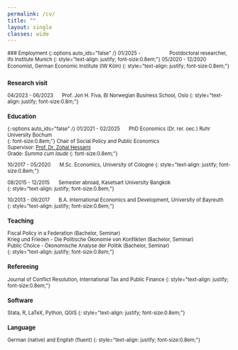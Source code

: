 ```yaml
---
permalink: /cv/
title: ""
layout: single
classes: wide
---
```

<div style="font-size: 0.8em;">
### Employment
{::options auto_ids="false" /}
01/2025 - &ensp;&ensp;&ensp;&ensp;&ensp;&ensp;&ensp;&ensp;&ensp;&ensp;&ensp;Postdoctoral researcher, ifo Institute Munich    
{: style="text-align: justify; font-size:0.8em;"}
05/2020 - 12/2020 &ensp;&ensp;&ensp;Economist, German Economic Institute (IW Köln)
{: style="text-align: justify; font-size:0.8em;"}

### Research visit
04/2023 - 06/2023 &ensp;&ensp;&ensp;Prof. Jon H. Fiva, BI Norwegian Business School, Oslo
{: style="text-align: justify; font-size:0.8m;"}

### Education
{::options auto_ids="false" /}
01/2021 - 02/2025 &ensp;&ensp;&ensp;PhD Economics (Dr. rer. oec.) Ruhr University Bochum    
{: font-size:0.8em;"}
Chair of Social Policy and Public Economics  
Supervisor: [Prof. Dr. Zohal Hessami ](https://sites.google.com/site/zohalhessami/home)   
Grade: *Summa cum laude*
{: font-size:0.8em;"}

10/2017 - 05/2020 &ensp;&ensp;&ensp;M.Sc. Economics, University of Cologne
{: style="text-align: justify; font-size:0.8em;"}

08/2015 - 12/2015 &ensp;&ensp;&ensp;Semester abroad, Kasetsart University Bangkok  
{: style="text-align: justify; font-size:0.8em;"}

10/2013 - 09/2017 &ensp;&ensp;&ensp;B.A. International Economics and Development, University of Bayreuth  
{: style="text-align: justify; font-size:0.8em;"}

### Teaching
Fiscal Policy in a Federation (Bachelor, Seminar)  
Krieg und Frieden - Die Politische Ökonomie von Konflikten (Bachelor, Seminar)  
Public Choice - Ökonomische Analyse der Politik (Bachelor, Seminar)  
{: style="text-align: justify; font-size:0.8em;"}

### Refereeing
Journal of Conflict Resolution, International Tax and Public Finance
{: style="text-align: justify; font-size:0.8em;"}

### Software 
Stata, R, LaTeX, Python, QGIS
{: style="text-align: justify; font-size:0.8em;"}

### Language
German (native) and English (fluent)
{: style="text-align: justify; font-size:0.8em;"}
</div>
